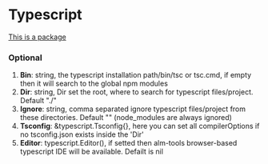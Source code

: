 # Typescript

[This is a package](https://github.com/kataras/iris/tree/development/plugin/typescript)

### Optional

 1. **Bin**: string, the typescript installation path/bin/tsc or tsc.cmd, if empty then it will search to the global npm modules
 2. **Dir**: string, Dir set the root, where to search for typescript files/project. Default "./" 
 3. **Ignore**: string, comma separated ignore typescript files/project from these directories. Default "" (node_modules are always ignored) 
 4. **Tsconfig**: &typescript.Tsconfig{}, here you can set all compilerOptions if no tsconfig.json exists inside the 'Dir' 
 5. **Editor**: typescript.Editor(), if setted then alm-tools browser-based typescript IDE will be available. Defailt is nil